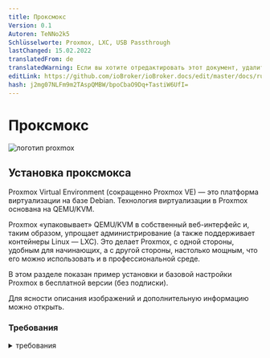 ```yaml
---
title: Проксмокс
Version: 0.1
Autoren: TeNNo2k5
Schlüsselworte: Proxmox, LXC, USB Passthrough
lastChanged: 15.02.2022
translatedFrom: de
translatedWarning: Если вы хотите отредактировать этот документ, удалите поле «translationFrom», в противном случае этот документ будет снова автоматически переведен
editLink: https://github.com/ioBroker/ioBroker.docs/edit/master/docs/ru/install/proxmox.md
hash: j2mg07NLFm9m2TAspQMBW/bpoCbaO9Dq+TastiW6UfI=
---
```

# Проксмокс
![логотип proxmox](../../de/install/media/proxmox/Proxmox-logo-860.png)

## Установка проксмокса
Proxmox Virtual Environment (сокращенно Proxmox VE) — это платформа виртуализации на базе Debian. Технология виртуализации в Proxmox основана на QEMU/KVM.

Proxmox «упаковывает» QEMU/KVM в собственный веб-интерфейс и, таким образом, упрощает администрирование (а также поддерживает контейнеры Linux — LXC). Это делает Proxmox, с одной стороны, удобным для начинающих, а с другой стороны, настолько мощным, что его можно использовать и в профессиональной среде.

В этом разделе показан пример установки и базовой настройки Proxmox в бесплатной версии (без подписки).

Для ясности описания изображений и дополнительную информацию можно открыть.

### Требования
<details><summary>требования</summary>

- 64-битный процессор
- ЦП и материнская плата должны поддерживать Intel VT/AMD-V для виртуализации и быть активированы в BIOS.
- 1 ГБ оперативной памяти (только для Proxmox) - в зависимости от количества виртуальных машин, которые будут работать, здесь, конечно, требуется больше оперативной памяти. Поэтому рекомендуется минимум 8 ГБ, а еще лучше 16 ГБ оперативной памяти.

</детали>

### Создать ISO-образ/загрузочную флешку
Сначала вам понадобится образ ISO, который можно загрузить с [Страница загрузки Proxmox](https://www.proxmox.com/de/downloads/category/iso-images-pve).

<details><summary>Проксмокс Изо</summary>

![proxmox-iso](../../de/install/media/proxmox/proxmox-iso.png)

</детали>

Для установки необходимо создать загрузочную флешку с этим ISO-образом. Это должно иметь по крайней мере 2 ГБ памяти. Существует несколько способов создания загрузочной флешки, см. [Подготовьте установочный носитель](https://pve.proxmox.com/wiki/Prepare_Installation_Media#_instructions_for_windows)

### Монтаж
Система должна быть настроена в UEFI/BIOS, чтобы ее можно было запустить с USB-устройства. После вставки USB-накопителя через короткое время появится меню установки Proxmox (если нет, вы также можете указать USB-накопитель в качестве загрузочного носителя вручную (на большинстве материнских плат это можно сделать с помощью F8 или F11).

**Установить Proxmox VE** теперь можно просто выбрать в меню установки.

<details><summary>Меню установки</summary>

![меню установки](../../de/install/media/proxmox/installationsmenü.png)

</детали>

Следующим шагом является согласие с условиями использования (EULA).

<details><summary>сова</summary>

![сова](../../de/install/media/proxmox/eula.png)

</детали>

Следующим шагом является выбор жесткого диска, на который будет установлен Proxmox. Если на сервере установлено несколько жестких дисков, убедитесь, что выбрали правильный жесткий диск!

<details><summary>Выбор жесткого диска</summary>

![выбор диска](../../de/install/media/proxmox/festplattenauswahl.png)

</детали>

С помощью **Опций кнопки** вы также можете указать другие параметры для установочного жесткого диска:

<details><summary>Дополнительные параметры жесткого диска</summary>

![параметры жесткого диска](../../de/install/media/proxmox/harddisk-options.png)

</детали>

Proxmox использует [Диспетчер логических томов](https://de.wikipedia.org/wiki/Logical_Volume_Manager) (LVM). Благодаря расширенным параметрам на этом этапе LVM можно, среди прочего, детально настроить.
Инсталлятор создает группу томов (VG) с именем pve и дополнительные логические тома (LV) с именами root (здесь устанавливается сам Proxmox), data (хранилище, где хранятся виртуальные диски виртуальных машин) и swap (здесь хранится файл подкачки ).

<details><summary>В расширенных настройках здесь можно указать определенные параметры:</summary>

- Файловая система: Здесь вы можете выбрать файловую систему. По умолчанию здесь используется ext4, и в большинстве случаев это хороший выбор. Если в хост-системе доступно несколько жестких дисков (и много оперативной памяти), здесь имеет смысл вариант zfs с соответствующим уровнем RAID. В этом случае, однако, вы должны были принципиально иметь дело с ZFS.
- hdsize: Определяет общий размер жесткого диска, который должен использоваться для Proxmox. Здесь вы обычно выбираете полный размер жесткого диска, если только вы не хотите добавить больше разделов позже.
- swapsize: определяет размер тома подкачки. Стандартный здесь тот же объем, что и у встроенной памяти, но минимум 4 Гб и максимум 8 Гб.
- maxroot: Задает максимальный размер корневого тома (сам Proxmox). **Следует отметить, что при базовой установке здесь также хранятся требуемые позже шаблоны и ISO-образы.**
- minfree: свободное место в группе томов LVM pve. Если диск больше 128 Гб, по умолчанию здесь остается свободным 16 Гб (LVM всегда нужно немного свободного места для создания снапшотов).
- maxvz: указывает максимальный размер тома данных.

</детали>

Обычно вы можете оставить все параметры по умолчанию (т.е. здесь ничего не указано). Они уже оптимально настроены для большинства установок.

После выбора жесткого диска для Proxmox запрашиваются параметры локализации (страна, время и соответствующая раскладка клавиатуры):

<details><summary>локализация</summary>

![расположение](../../de/install/media/proxmox/location.png)

</детали>

Затем вводится пароль пользователя root. Здесь также запрашивается адрес электронной почты. Это используется для отправки электронной почты на указанный здесь адрес в случае важных системных сообщений. Однако это не обязательно должен быть реальный адрес электронной почты (тогда, как администратор, вы больше не будете получать уведомления о важных системных событиях по электронной почте).

<details><summary>пароль и электронная почта</summary>

![пароль](../../de/install/media/proxmox/password.png)

</детали>

Следующий шаг установщика связан с сетевыми настройками. Здесь необходимо ввести статический IP-адрес (без DHCP). Это включает в себя сам IP-адрес (в нотации CIDR), IP-адрес шлюза (обычно IP-адрес маршрутизатора) и DNS-сервер, который будет использоваться (в частной среде обычно также IP-адрес маршрутизатора). Proxmox обычно определяет сеть автоматически.

<details><summary>сеть</summary>

![сеть](../../de/install/media/proxmox/network.png)

</детали>

В конце отобразится сводка по установке:

<details><summary>Краткое содержание</summary>

![краткое содержание](../../de/install/media/proxmox/zusammenfassung.png)

</детали>

Чтобы установить систему, проверьте настройки и нажмите «Установить».

<details><summary>монтаж</summary>

![монтаж](../../de/install/media/proxmox/installation.png)

</детали>

После небольшого ожидания установка завершена, и систему необходимо перезагрузить (предварительно извлеките флешку с ISO-образом).

Затем вы видите терминал. Здесь уже отображаются инструкции о том, как теперь можно получить доступ к системе:

<details><summary>консоль</summary>

![консоль](../../de/install/media/proxmox/konsole.png)

</детали>

Теперь он продолжается в браузере (пример https://10.1.1.89:8006). Однако сначала отображается предупреждение. Это связано с тем, что при установке был сгенерирован самоподписанный сертификат, о котором, конечно же, не знает браузер. Вы можете смело игнорировать это сообщение в этот момент — соединение в любом случае шифруется через HTTPS. Само сообщение зависит от браузера. В этом примере нажмите **Дополнительно**, а затем нажмите **Продолжить до 10.1.1.89 (небезопасно)**.

<details><summary>ошибка конфиденциальности</summary>

![ошибка конфиденциальности](../../de/install/media/proxmox/datenschutzfehler.png)

</детали>

Затем выполняется вход в систему с пользователем root и паролем, выбранным во время установки. Вы можете переключить язык на немецкий **сначала**, в противном случае интерфейс Proxmox будет отображаться на английском языке, и вам не придется вводить имя пользователя и пароль второй раз.

<details><summary>Постановка на учет</summary>

![Регистрация](../../de/install/media/proxmox/anmeldung.png)

</детали>

Сразу после этого входа вас встретит сообщение о том, что у вас нет действующей подписки на этот сервер. Это сообщение сначала подтверждается нажатием на OK.

<details><summary>подписка</summary>

![подписка](../../de/install/media/proxmox/subskription.png)

</детали>

Теперь исходники пакетов Proxmox должны быть скорректированы, чтобы можно было получать обновления.

<details><summary>исходники пакетов</summary>

![исходники пакетов](../../de/install/media/proxmox/paketquellen.png)

</детали>

Для этого к источникам пакетов добавляется **репозиторий без подписки**. Это можно сделать в меню экземпляра Proxmox в разделе `Updates > Repositories`. Репозиторий без подписки можно добавить с помощью кнопки «Добавить»:

<details><summary>Без подписки</summary>

![без подписки](../../de/install/media/proxmox/no-subscription.png)

</детали>

Теперь **Корпоративный репозиторий** должен быть деактивирован. Для этого просто выберите репозиторий pve-enterprise в представлении репозитория и нажмите кнопку **Деактивировать**.

Тогда конфигурация репозиториев выглядит так:

<details><summary>Корпоративный репозиторий</summary>

![предприятие](../../de/install/media/proxmox/enterprise.png)

</детали>

### Обновления
После изменения источников пакета необходимо выполнить первое обновление системы. Лучше всего это сделать через веб-интерфейс:

<details><summary>обновления</summary>

![обновления](../../de/install/media/proxmox/updates.png)

</детали>

Просто выберите нужный узел Proxmox (например, «pve»), а затем нажмите **Обновить** в разделе «Обновления». Здесь открывается так называемое средство просмотра задач, которое всегда отображается, когда в системе выполняются какие-либо действия. Теперь средство просмотра задач можно снова закрыть. Кстати, когда отображается средство просмотра задач, вам не нужно ждать, пока задача будет завершена («ЗАДАЧА ОК»), но этот диалог всегда можно снова закрыть напрямую — сама задача продолжает работать в фоновом режиме.
Если обновления уже доступны, их можно импортировать, нажав **Обновить**.

Здесь открывается веб-консоль, и вы можете следить за ходом выполнения.

<details><summary>веб-консоль</summary>

![веб-консоль](../../de/install/media/proxmox/web-konsole.png)

</детали>

Конечно, также возможно обновить сервер Proxmox через командную строку (например, через SSH):

~~~ apt update && apt dist-upgrade ~~~

Единственное, что здесь важно, это то, что вы используете **apt dist-upgrade** (на «обычных» машинах с Debian/Ubuntu вы, как правило, используете apt upgrade). Тем не менее, «обновление дистрибутива» важно для Proxmox, поскольку зависимости, необходимые для работы Proxmox, здесь разрешаются лучше.

В этом отношении базовая конфигурация Proxmox теперь завершена. Если вы хотите более подробно разобраться с Proxmox, стоит взглянуть на [Proxmox Wiki](https://pve.proxmox.com/wiki/Main_Page) или на [официальный форум](https://forum.proxmox.com/).

---

## Proxmox - Создание виртуальной Qemu/KVM машины (ВМ) + последующая установка ioBroker
В этом примере руководства показано, как создать [ВМ](https://pve.proxmox.com/wiki/Qemu/KVM_Virtual_Machines) (debian11), а затем установить в него ioBroker.

Конечно, можно использовать Ubuntu вместо Debian, но обязательно используйте сервер Ubuntu **LTS Version**.

Для ясности описания изображений и дополнительную информацию можно открыть.

### 1 - Скачать образ ISO
Во-первых, требуется [ISO-образ](https://www.debian.org/distrib/)(64-разрядный ПК Netinst-ISO), который необходимо загрузить в корневой каталог (локальный) при базовой установке (если не были созданы другие диски).

Для этого перейдите в локальные > ISO-образы. Там есть два варианта.

- ISO, ранее хранившийся на компьютере, можно загрузить на хост Proxmox с помощью кнопки **Загрузить**.
- **Загрузить с URL** можно загрузить ISO непосредственно на хост через URL. Для этого скопируйте адрес ссылки 64-битного ПК Netinst-ISO (правая кнопка мыши), вставьте URL-адрес и нажмите **Query URL**, чтобы получить его. После последнего нажатия на **Загрузить** ISO-образ загружается напрямую.

<details><summary>Скачать ISO</summary>

![вм-изо](../../de/install/media/proxmox/vm-iso.png)

![vm-isourl](../../de/install/media/proxmox/vm-isourl.png)

</детали>

### 2 - Создать виртуальную машину
При нажатии на синюю кнопку **Создать ВМ** открывается окно, в котором необходимо выполнить следующие настройки.

- Общее: присвоение имени хоста и пароля, указан ID (начинается со 100), можно изменить, но не позже.
- ОС: выбор хранилища (локальное) и образ ISO (debian-11-netinst.iso)
- Система: все остается в настройках по умолчанию, **проверьте Qemu Agent**
- Диски: Хранилище local-lvm, размер диска 10 ГБ (10-20 ГБ должно быть достаточно, позже возможна замена, но здесь это не описано).
- ЦП: Зависит от мощности компьютера (также можно настроить в любой момент, для этого необходимо перезапустить ВМ)
- Память: размер оперативной памяти в МиБ (также можно изменить в любое время, для этого необходимо перезапустить виртуальную машину)
- Сеть: vmbr0, все остальное остается по умолчанию
- Подтвердить: здесь вы снова можете увидеть сводку (отметьте **Начать после создания**), а затем нажмите **Готово**, чтобы создать виртуальную машину.

<details><summary>Серия изображений Создать виртуальную машину</summary>

![vm-генерал](../../de/install/media/proxmox/vm-allgemein.png)

![вм-ос](../../de/install/media/proxmox/vm-os.png)

![вм система](../../de/install/media/proxmox/vm-system.png)

![vm-диски](../../de/install/media/proxmox/vm-disks.png)

![вм процессор](../../de/install/media/proxmox/vm-cpu.png)

![хранилище виртуальных машин](../../de/install/media/proxmox/vm-speicher.png)

![виртуальная сеть](../../de/install/media/proxmox/vm-netzwerk.png)

![vm-подтвердить](../../de/install/media/proxmox/vm-bestätigen.png)

</детали>

### 3 - Установка Debian
После запуска ВМ перейдите в консоль ВМ и запустите **Установить**.

<details><summary>консоль</summary>

![вм-установить](../../de/install/media/proxmox/vm-install.png)

</детали>

Вам будут предоставлены инструкции по установке, и во время этого процесса вам нужно будет выполнить некоторые настройки. Чтобы использовать его, вам нужны клавиши Tab, пробел и клавиши со стрелками. Из-за масштаба можно найти различные кадры серии изображений.

<span style="color:red">**ОПАСНОСТЬ! - Нельзя назначать пароль root.**</span>

Уведомление:

Не выбирайте **iobroker** в качестве имени пользователя, поскольку оно уже используется внутри компании.

<details><summary>Серия изображений Установка Debian</summary>

![вм-1](../../de/install/media/proxmox/vm-1.png)

![вм-2](../../de/install/media/proxmox/vm-2.png)

![вм-3](../../de/install/media/proxmox/vm-3.png)

![вм-4](../../de/install/media/proxmox/vm-4.png)

![вм-5](../../de/install/media/proxmox/vm-5.png)

![вм-6](../../de/install/media/proxmox/vm-6.png)

![вм-7](../../de/install/media/proxmox/vm-7.png)

![вм-8](../../de/install/media/proxmox/vm-8.png)

![вм-9](../../de/install/media/proxmox/vm-9.png)

![вм-10](../../de/install/media/proxmox/vm-10.png)

![вм-11](../../de/install/media/proxmox/vm-11.png)

![вм-12](../../de/install/media/proxmox/vm-12.png)

![вм-13](../../de/install/media/proxmox/vm-13.png)

![вм-14](../../de/install/media/proxmox/vm-14.png)

![вм-15](../../de/install/media/proxmox/vm-15.png)

![вм-16](../../de/install/media/proxmox/vm-16.png)

![вм-17](../../de/install/media/proxmox/vm-17.png)

![вм-18](../../de/install/media/proxmox/vm-18.png)

![вм-19](../../de/install/media/proxmox/vm-19.png)

![вм-20](../../de/install/media/proxmox/vm-20.png)

![вм-21](../../de/install/media/proxmox/vm-21.png)

![вм-22](../../de/install/media/proxmox/vm-22.png)

![вм-23](../../de/install/media/proxmox/vm-23.png)

![вм-24](../../de/install/media/proxmox/vm-24.png)

![вм-25](../../de/install/media/proxmox/vm-25.png)

![вм-26](../../de/install/media/proxmox/vm-26.png)

</детали>

### 4 - Настройка виртуальной машины
Перезапустите виртуальную машину, затем войдите в систему с «Именем пользователя» и «Паролем», назначенными при установке. Затем с помощью команды

~~~ IP-адрес ~~~

нашел IP-адрес. Это необходимо для удаленного подключения к ВМ по ssh, как на следующем шаге.

<details><summary>IP-адрес</summary>

![vm-ipaddr](../../de/install/media/proxmox/vm-ipaddr.png)

</детали>

Теперь к виртуальной машине можно получить доступ через ssh (например, Putty). Здесь вы снова входите в систему с «именем пользователя» и «паролем».
Затем сетевой адрес можно изменить с **dhcp** на **static**. (что рекомендуется для работы сервера)

~~~ sudo nano /etc/network/interfaces ~~~

<details><summary>сеть/интерфейсы</summary>

![вм-нано](../../de/install/media/proxmox/vm-nano.png)

![vm-dhcp](../../de/install/media/proxmox/vm-dhcp.png)

![вм-статический](../../de/install/media/proxmox/vm-statisch.png)

</детали>

Изменения в редакторе сохраняются комбинацией клавиш CTRL+o, далее ENTER, CTRL+x выход из редактора.

Изменения IP-адреса вступают в силу только после перезапуска виртуальной машины. Однако перед этим проверяется, активен ли гостевой агент Qemu с помощью

~~~ статус sudo systemctl qemu-guest-agent ~~~

<details><summary>Гостевой агент</summary>

![vm-qemugest](../../de/install/media/proxmox/vm-qemuguest.png)

</детали>

<span style="color:orange">**ОПАСНОСТЬ! - Для установки Ubuntu необходимо установить и запустить гостевой агент Qemu..**</span>

Команды для этого:

~~~ sudo apt-get install qemu-guest-agent sudo systemctl start qemu-guest-agent ~~~

Кроме того, чтобы иметь возможность установить iobroker, после этого необходимо установить **curl**.
~~~ sudo apt установить curl ~~~

<details><summary>переустановить завиток</summary>

![вм завиток](../../de/install/media/proxmox/vm-curl.png)

</детали>

Чтобы передать устройства (USB) в виртуальной машине, выберите ВМ > Оборудование > Добавить > USB-устройства > Идентификатор поставщика/устройства. Здесь перечислены все подключенные устройства.

<details><summary>USB-устройства</summary>

![vm-usb](../../de/install/media/proxmox/vm-usb.png)

</детали>

Чтобы ВМ запускалась автоматически после перезагрузки компьютера (Proxmox), это нужно активировать в опциях ВМ.

<details><summary>вариант загрузки</summary>

![vm-загрузка](../../de/install/media/proxmox/vm-booten.png)

</детали>

На этом установка и настройка виртуальной машины завершена. Теперь виртуальную машину можно перезапустить, а затем установить ioBroker.

---

## Proxmox - Создание контейнера Linux (LXC) + последующая установка ioBroker
В этом примере руководства показано, как создать [Контейнеры LXC](https://pve.proxmox.com/wiki/Linux_Container) (debian11), а затем установить в него ioBroker.

Для ясности описания изображений и дополнительную информацию можно открыть.

### 1 - Скачать шаблон контейнера
Во-первых, требуется шаблон, который необходимо загрузить в корневую директорию (локальную) при базовой установке (если не были созданы другие диски).

Для этого перейдите в локальные > Шаблоны контейнеров. При нажатии на **Шаблоны** открывается список выбора. Здесь вы выбираете стандарт debian-11 (яблочко) и нажимаете «Загрузить».

<details><summary>Скачать шаблон</summary>

![местный](../../de/install/media/proxmox/local.png)

![шаблоны](../../de/install/media/proxmox/templates.png)

![загрузка шаблона](../../de/install/media/proxmox/template-laden.png)

</детали>

### 2 - Создать LXC
При нажатии на синюю кнопку **Создать CT** открывается окно, в котором теперь необходимо выполнить следующие настройки.

- Общее: Назначение имени хоста и пароля, указан идентификатор (начинается со 100), но его можно изменить.
- Шаблон: выбор хранилища (локальный) и шаблон (стандарт debian-11)
- Диски: Назначение размера диска (не будьте слишком щедры, вы можете увеличить его в любой момент)
- Процессор: зависит от мощности компьютера (также можно настроить в любое время)
- Память: назначение Ram/Swap (можно настроить в любое время, даже во время работы)
- Сеть: назначение статического IP/CIDR, шлюз, если IPv6 не настроен, устанавливается SLAAC.
- DNS: обычно ничего не меняется (используются значения с хоста)
- Подтвердите: сводка (отметьте **Начать после создания**), затем нажмите **Готово**, чтобы создать контейнер.

<details><summary>Серия изображений Создать КТ</summary>

![пве](../../de/install/media/proxmox/pve.png)

![lxc-общий](../../de/install/media/proxmox/lxc-allgemein.png)

![lxc-шаблон](../../de/install/media/proxmox/lxc-template.png)

![lxc диски](../../de/install/media/proxmox/lxc-disks.png)

![lxc процессор](../../de/install/media/proxmox/lxc-cpu.png)

![LXC память](../../de/install/media/proxmox/lxc-speicher.png)

![сеть lxc](../../de/install/media/proxmox/lxc-netzwerk.png)

![lxc-dns](../../de/install/media/proxmox/lxc-dns.png)

![lxc-подтвердить](../../de/install/media/proxmox/lxc-bestätigen.png)

![lxc-просмотрщик задач](../../de/install/media/proxmox/lxc-taskviewer.png)

</детали>

### 3 - Настройка LXC
Теперь, когда контейнер запущен, перейдите в консоль LXC.

<details><summary>консоль</summary>

![lxc консоль](../../de/install/media/proxmox/lxc-konsole.png)

</детали>

Здесь вы сначала входите в систему как root с ранее назначенным паролем, который был назначен при создании LXC, и сначала обновляете его.

~~~ подходящее обновление && подходящее обновление ~~~

<details><summary>обновление</summary>

![lxc обновление](../../de/install/media/proxmox/lxc-upgrade.png)

</детали>

Прямо указано, что часовой пояс еще нужно установить.

~~~ dpkg-reconfigure tzdata ~~~

<details><summary>часовой пояс</summary>

![lxc-tzdata](../../de/install/media/proxmox/lxc-tzdata.png)

![лкск площадь](../../de/install/media/proxmox/lxc-area.png)

![lxc-часовой пояс](../../de/install/media/proxmox/lxc-timezone.png)

</детали>

Теперь будут установлены **sudo** и **curl**. Sudo требуется, как и на следующем шаге, для корректного создания пользователя, который будет использоваться в дальнейшем для работы на консоли. Curl необходим для вызова скрипта установки ioBroker на последнем шаге.

~~~ подходящая установка sudo curl ~~~

<details><summary>переустановить</summary>

![lxc-судо](../../de/install/media/proxmox/lxc-sudo.png)

</детали>

Теперь создайте будущего пользователя. Замените «имя пользователя» в этом случае. Назначение пароля пользователю. Остальное можно подтвердить клавишей ENTER.

Уведомление:

Не выбирайте **iobroker** в качестве имени пользователя, поскольку оно уже используется внутри компании.

~~~ имя пользователя adduser ~~~

Затем пользователь должен быть назначен в группу sudo.

~~~ usermod -aG имя пользователя sudo ~~~

<details><summary>Создать пользователей</summary>

![lxc-adduser](../../de/install/media/proxmox/lxc-adduser.png)

</детали>

На последнем этапе перед установкой ioBroker выйдите из системы один раз.

~~~ выход ~~~

а затем войдите в систему с новым пользователем. Теперь можно установить iobroker.

<details><summary>выйдите из системы и войдите как пользователь</summary>

![логин пользователя lxc](../../de/install/media/proxmox/lxc-useranmeldung.png)

</детали>

Чтобы LXC запускался автоматически после перезагрузки компьютера (Proxmox), это нужно активировать в опциях контейнера.

<details><summary>вариант загрузки</summary>

![lxc загрузки](../../de/install/media/proxmox/lxc-booten.png)

</детали>

---

## Установить ioBroker
Все, что вам нужно для установки ioBroker, — это одна команда.

~~~ curl -sLf https://iobroker.net/install.sh | Баш-~~~

Шаги установки разделены на 4 шага, которые выполняются полностью автоматически.

- Установка необходимых компонентов (1/4)
- Создание пользователя и каталога ioBroker (2/4)
- Установка ioBroker (3/4)
- Завершение установки (4/4)

<details><summary>установщики</summary>

![установщик iobroker](../../de/install/media/proxmox/iobroker-installer.png)

![iobroker-installer1](../../de/install/media/proxmox/iobroker-installer1.png)

![iobroker-installer2](../../de/install/media/proxmox/iobroker-installer2.png)

![iobroker-установщик3](../../de/install/media/proxmox/iobroker-installer3.png)

</детали>

Установка успешно завершена, когда в конце появится следующее.

~~~ ioBroker успешно установлен Откройте http://10.1.1.222:8081 в браузере и приступайте к настройке! ~~~

В то же время это также означает, что ioBroker теперь можно вызывать в браузере по адресу. Если все заработало без проблем, вас встретит установка ioBroker. Теперь осталось всего несколько шагов, которые вы проведете вместе с помощником.

<details><summary>Серия изображений ioBroker Assistant</summary>

![настройка iobroker](../../de/install/media/proxmox/iobroker-setup.png)

![iobroker-setup1](../../de/install/media/proxmox/iobroker-setup1.png)

![iobroker-setup2](../../de/install/media/proxmox/iobroker-setup2.png)

![iobroker-setup3](../../de/install/media/proxmox/iobroker-setup3.png)

![iobroker-setup4](../../de/install/media/proxmox/iobroker-setup4.png)

![iobroker-setup5](../../de/install/media/proxmox/iobroker-setup5.png)

![iobroker-setup6](../../de/install/media/proxmox/iobroker-setup6.png)

</детали>

Затем вы можете искать устройства и службы. Необходимые адаптеры/экземпляры могут быть созданы автоматически.

<details><summary>Поиск устройства/службы серии изображений</summary>

![поиск устройства](../../de/install/media/proxmox/gerätesuche.png)

![экземпляры](../../de/install/media/proxmox/instanzen.png)

![iobroker-сделано](../../de/install/media/proxmox/iobroker-fertig.png)

</детали>

На этом установка ioBroker завершена. Дополнительные адаптеры могут быть установлены в любое время в зависимости от применения и желания.

---

## Proxmox - LXC (контейнеры Linux) -> Прохождение через USB-устройства
В этой части руководства шаг за шагом объясняется, как пройти через USB-устройство (переход через USB) в Proxmox в LXC (контейнер Linux).

С виртуальной машиной можно передать USB-устройство напрямую через веб-интерфейс Proxmox, а с контейнером Linux для этого в настоящее время необходимо редактировать файл конфигурации lxc вручную.

В инструкциях описывается, как интегрировать **Texas Instruments Inc. CC2531** Zigbee-накопитель, но те же шаги можно использовать аналогично для других Zigbee-накопителей (ConBee, CC2652P и т. д.) или для других USB-устройств, за исключением сетевых USB-устройств. (Bluetooth/Wlan).

* Для этой части инструкций использовался Proxmox версии 7.1.

### 1.) Соберите информацию об устройстве USB
<details>

Установка SSH-соединения с Proxmox:

~~~ ssh root@ip адрес ~~~

<span style="color:red">**Если USB-устройство уже подключено к хосту Proxmox, отключите его на время.**</span>

Следующая команда выводит список всех подключенных в настоящее время USB-устройств на хосте Proxmox:

~~~ lsusb ~~~

![proxmoxlxc00](../../de/install/media/proxmox/proxmoxlxc00.PNG)

Теперь интегрируемое USB-устройство подключается к хосту Proxmox, и снова выполняется команда lsusb.

![proxmoxlxc01](../../de/install/media/proxmox/proxmoxlxc01.PNG)

На скриншоте видно, что новое устройство с номером шины USB: **001** и номером устройства: **003** указано.

Эта информация необходима для использования следующей команды, например. выведите **старший номер устройства** из устройства:

~~~ ls -l /dev/bus/usb/001/003 ~~~

Важно использовать вывод номера шины USB и номера устройства с помощью команды!

***ls -l /dev/bus/usb/номер-usb-шины/номер-устройства***

![proxmoxlxc02](../../de/install/media/proxmox/proxmoxlxc02.PNG)

USB-устройство в этом примере имеет старший номер устройства **189**, запишите значение вашего устройства в текстовом файле с комментарием: #1

![proxmoxlxc03](../../de/install/media/proxmox/proxmoxlxc03.PNG)

Затем мы выводим уникальный идентификатор USB-устройства и записываем выходное значение в текстовый файл с пометкой: #2

~~~ ls /dev/serial/by-id/ ~~~

![proxmoxlxc04](../../de/install/media/proxmox/proxmoxlxc04.PNG)

![proxmoxlxc05](../../de/install/media/proxmox/proxmoxlxc05.PNG)

В качестве последнего шага выводится основной номер устройства ttyACM и отмечается примечанием: #3:

~~~ ls -l /dev/ttyACM* ~~~

![proxmoxlxc06](../../de/install/media/proxmox/proxmoxlxc06.PNG)

>*Если вывода нет, проверьте с помощью «ls -l /dev/serial/by-id/», интегрируется ли USB-устройство в систему как ttyUSB, если да, замените все следующие команды, которые ссылаются на **ttyACM. ..* * получить от **ttyUSB…** если нет вывода, это не устройство класса USB CDC (последовательная связь), поэтому все точки, которые нужно включить в ttyACM, можно игнорировать.*

Итак, мы записали **три** значения с USB-устройства, которые необходимы для интеграции в конфигурационный файл lxc.

![proxmoxlxc07](../../de/install/media/proxmox/proxmoxlxc07.PNG)

</детали>

### 2.) Отредактируйте файл конфигурации LXC
<details>

Перейдите в каталог конфигурации LXC на хосте Proxmox с помощью:

~~~ cd /etc/pve/lxc ~~~

Файл конфигурации имеет тот же идентификационный номер, который был присвоен при создании lxc!

![proxmoxlxc08](../../de/install/media/proxmox/proxmoxlxc08.PNG)

![proxmoxlxc09](../../de/install/media/proxmox/proxmoxlxc09.PNG)

Перед редактированием конфигурационного файла необходимо сделать резервную копию:

~~~ cp 201.conf 201.conf.backup ~~~

![proxmoxlxc10](../../de/install/media/proxmox/proxmoxlxc10.PNG)

Теперь файл конфигурации редактируется с помощью vi или nano:

~~~ нано 201.conf ~~~

![proxmoxlxc11](../../de/install/media/proxmox/proxmoxlxc11.PNG)

В конец конфигурационного файла добавляется следующее:

~~~ lxc.cgroup2.devices.allow: c 189:* rwm lxc.mount.entry: usb-Texas_Instruments_TI_CC2531_USB_CDC___0X00124B0012023529-if00 dev/serial/by-id/usb-Texas_Instruments_TI_CC2531_USB_CDC___0X001 24B0 012023529-if00 нет привязки, необязательно, создать = файл

lxc.cgroup2.devices.allow: c 166:* rwm lxc.mount.entry: /dev/ttyACM0 dev/ttyACM0 нет привязки, необязательный, создать=файл ~~~

Замените отмеченные значения на отмеченные записи из вашей заметки!

![12](../../de/install/media/proxmox/proxmoxlxc12.PNG)

* Первая строка относится к основному номеру устройства **189** Примечание: #1
* Во второй строке уникальный идентификатор (usb-Texas_Instruments_TI_CC2531_USB_CDC___0X00124B0012023529-if00) из Примечание: #2 дается индивидуально и с абсолютным путем, обратите внимание, что полный текст пишется в одну строку без переносов строк.
* В третьей строке указан основной номер устройства **166** от ttyACM из примечания №3.

Сохраните файл конфигурации (в редакторе nano комбинацией клавиш: CTRL+o & CTRL+x для выхода из редактора)

</br>

<span style="color:orange">**ОПАСНОСТЬ! – Если в вашем контейнере есть активные моментальные снимки:**</span>

<details>

Тогда код lxc.cgroup находится не в конце конфигурационного файла, а перед первой записью моментального снимка.

![proxmoxlxc18](../../de/install/media/proxmox/proxmoxlxc18.PNG)

</детали>

<span style="color:orange">**ОПАСНОСТЬ! - Установка Proxmox до версии 7.0:**</span>

<details>

Замените записи на

~~~ lxc.cgroup2 ~~~

через

~~~ lxc.cgroup ~~~

</детали>

</br> Наконец, введите следующую команду, чтобы установить необходимые права для ttyACM0:

~~~ chmod o+rw /dev/ttyACM* ~~~

Чтобы применить корректировки к lxc, выполните холодную перезагрузку из контейнера с **pct stop id/pct start id**:

~~~ пкт стоп 201 ~~~

~~~ начало пкт 201 ~~~

</br>

<span style="color:green">**Совет: лучше всего хранить копию вашего рабочего файла конфигурации извне, т.к. B. встроенный сервис резервного копирования Proxmox не создает резервную копию содержимого вашей конфигурации!**</span>

</br>

</детали>

### 3.) Проверьте сквозную передачу USB LXC и конфигурацию экземпляра Zigbee.
<details>

Установка SSH-соединения с LXC:

~~~ ssh user@ip адрес ~~~

С помощью команд:

~~~ lsusb ~~~

&

~~~ ls -l /dev ~~~

проверяется, были ли корректировки в файле конфигурации успешными.

![proxmoxlxc13](../../de/install/media/proxmox/proxmoxlxc13.PNG)

* Как видно на скриншоте, контейнер теперь имеет доступ к USB-устройству.

* Важно, что ttyACM0 имеет такие же права на скриншоте, т.е. **crw-rw-rw- 1 Nobody nogroup**

>***Если вы не проверите, все ли значения в конфигурационном файле установлены, как описано, права все равно не должны совпадать, тогда переходите к пункту 5.***

* На снимке экрана также видно, что номер устройства cc2531 изменился с 3 на 4, это связано с тем, что флешка в это время была отключена и снова подключена. Однако, поскольку в конфигурационном файле указан уникальный идентификатор, а не номер шины/устройства, сквозная передача через USB продолжает работать.

Если, как описано выше, в контейнер пропущена Zigbee-флешка, ее необходимо прописать в iobroker в настройках Zigbee-адаптера под именем COM-порта.

~~~ /dev/ttyACM0 ~~~

указывается таким образом, чтобы адаптер обращался к правильному устройству.

![proxmoxlxc14](../../de/install/media/proxmox/proxmoxlxc14.PNG)

</детали>

### 4.) Правило UDEV для постоянных прав Настройка ttyACM0
<details>

В конце шага 3 использовалась команда

~~~ chmod o+rw /dev/ttyACM* ~~~

соответствующие права установлены для ttyACM0, но изменения этих прав сбрасываются при перезапуске хоста Proxmox.На хосте Proxmox требуется правило udev для постоянной настройки.

С помощью lsusb мы снова выводим список подключенных в данный момент USB-устройств:

~~~ lsusb ~~~

![proxmoxlxc15](../../de/install/media/proxmox/proxmoxlxc15.PNG)

На этот раз мы записываем числовые значения после ID, поэтому в данном случае **0451:16a8**

* Первое значение: ***0451*** означает **idVendor**, а второе значение: ***16a8*** — **idProduct**.

Теперь правило udev создается в /etc/udev/rules.d с помощью vi или nano:

~~~ нано /etc/udev/rules.d/50-myusb.rules ~~~

и добавил следующий контент:

~~~ ПОДСИСТЕМЫ=="usb", ATTRS{idVendor}=="0451", ATTRS{idProduct}=="16a8", GROUP="users", MODE="0666" ~~~

![proxmoxlxc16](../../de/install/media/proxmox/proxmoxlxc16.PNG)

Наконец, выполните следующую команду, чтобы активировать правило udev:

~~~ udevadm control --reload ~~~

</детали>

### 5.) Устранение неполадок
<details>

**Ошибка:** права ttyACM0 в lxc не совпадают или теряются через короткое время (ConBee II).

~~~ ls -l /dev/ttyACM0 c--------- 0 Nobody nogroup 166, 0 7 февраля 14:29 ttyACM0 ~~~

</br>

**Решение.** Используйте mknod, чтобы создать постоянную привязку для контейнера.

Для этого создается папка **devices** по пути **"/var/lib/lxc/CONTAINERID"** и создается привязка в этой папке с помощью mknod:

~~~ mkdir /var/lib/lxc/201/devices ~~~

~~~ cd /var/lib/lxc/201/devices ~~~

~~~ mknod -m 666 ttyACM0 c 166 0 ~~~

+ *mknod создает файл с именем ttyACM0 в пути (пока файл существует, устройство привязано к lxc)*

![proxmoxlxc17](../../de/install/media/proxmox/proxmoxlxc17.PNG)

***основной номер устройства и ttyACM.. при необходимости отрегулируйте***

Затем необходимо изменить запись в файле конфигурации lxc:

~~~ lxc.mount.entry: /dev/ttyACM0 dev/ttyACM0 нет привязки, необязательный, создать=файл ~~~

будет заменен на:

~~~ lxc.mount.entry: /var/lib/lxc/CONTAINERID/devices/ttyACM0 dev/ttyACM0 нет привязки, необязательный, создать=файл ~~~

</детали>